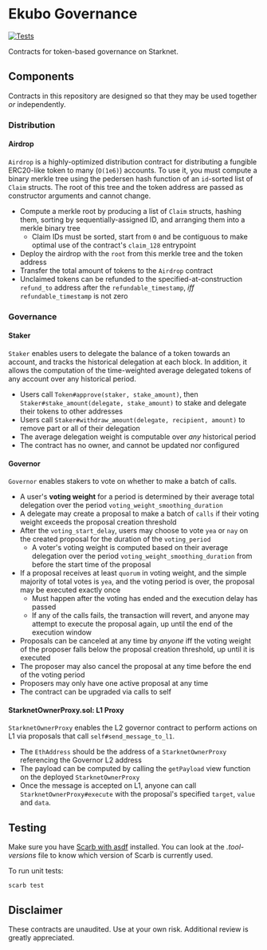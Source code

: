 # Ekubo Governance

[![Tests](https://github.com/EkuboProtocol/governance/actions/workflows/test.yaml/badge.svg)](https://github.com/EkuboProtocol/governance/actions/workflows/test.yaml)

Contracts for token-based governance on Starknet.

## Components

Contracts in this repository are designed so that they may be used together _or_ independently.

### Distribution

#### Airdrop

`Airdrop` is a highly-optimized distribution contract for distributing a fungible ERC20-like token to many (`O(1e6)`) accounts. To use it, you must compute a binary merkle tree using the pedersen hash function of an `id`-sorted list of `Claim` structs. The root of this tree and the token address are passed as constructor arguments and cannot change.

- Compute a merkle root by producing a list of `Claim` structs, hashing them, sorting by sequentially-assigned ID, and arranging them into a merkle binary tree
  - Claim IDs must be sorted, start from `0` and be contiguous to make optimal use of the contract's `claim_128` entrypoint
- Deploy the airdrop with the `root` from this merkle tree and the token address
- Transfer the total amount of tokens to the `Airdrop` contract
- Unclaimed tokens can be refunded to the specified-at-construction `refund_to` address after the `refundable_timestamp`, _iff_ `refundable_timestamp` is not zero

### Governance

#### Staker

`Staker` enables users to delegate the balance of a token towards an account, and tracks the historical delegation at each block. In addition, it allows the computation of the time-weighted average delegated tokens of any account over any historical period.

- Users call `Token#approve(staker, stake_amount)`, then `Staker#stake_amount(delegate, stake_amount)` to stake and delegate their tokens to other addresses
- Users call `Staker#withdraw_amount(delegate, recipient, amount)` to remove part or all of their delegation
- The average delegation weight is computable over _any_ historical period
- The contract has no owner, and cannot be updated nor configured

#### Governor

`Governor` enables stakers to vote on whether to make a batch of calls.

- A user's **voting weight** for a period is determined by their average total delegation over the period `voting_weight_smoothing_duration`
- A delegate may create a proposal to make a batch of `calls` if their voting weight exceeds the proposal creation threshold
- After the `voting_start_delay`, users may choose to vote `yea` or `nay` on the created proposal for the duration of the `voting_period`
  - A voter's voting weight is computed based on their average delegation over the period `voting_weight_smoothing_duration` from before the start time of the proposal
- If a proposal receives at least `quorum` in voting weight, and the simple majority of total votes is `yea`, and the voting period is over, the proposal may be executed exactly once
  - Must happen after the voting has ended and the execution delay has passed
  - If any of the calls fails, the transaction will revert, and anyone may attempt to execute the proposal again, up until the end of the execution window
- Proposals can be canceled at any time by _anyone_ iff the voting weight of the proposer falls below the proposal creation threshold, up until it is executed
- The proposer may also cancel the proposal at any time before the end of the voting period
- Proposers may only have one active proposal at any time
- The contract can be upgraded via calls to self

#### StarknetOwnerProxy.sol: L1 Proxy

`StarknetOwnerProxy` enables the L2 governor contract to perform actions on L1 via proposals that call `self#send_message_to_l1`.

- The `EthAddress` should be the address of a `StarknetOwnerProxy` referencing the Governor L2 address
- The payload can be computed by calling the `getPayload` view function on the deployed `StarknetOwnerProxy`
- Once the message is accepted on L1, anyone can call `StarknetOwnerProxy#execute` with the proposal's specified `target`, `value` and `data`.

## Testing

Make sure you have [Scarb with asdf](https://docs.swmansion.com/scarb/download#install-via-asdf) installed. You can look at the _.tool-versions_ file to know which version of Scarb is currently used.

To run unit tests:

```
scarb test
```

## Disclaimer

These contracts are unaudited. Use at your own risk. Additional review is greatly appreciated.
